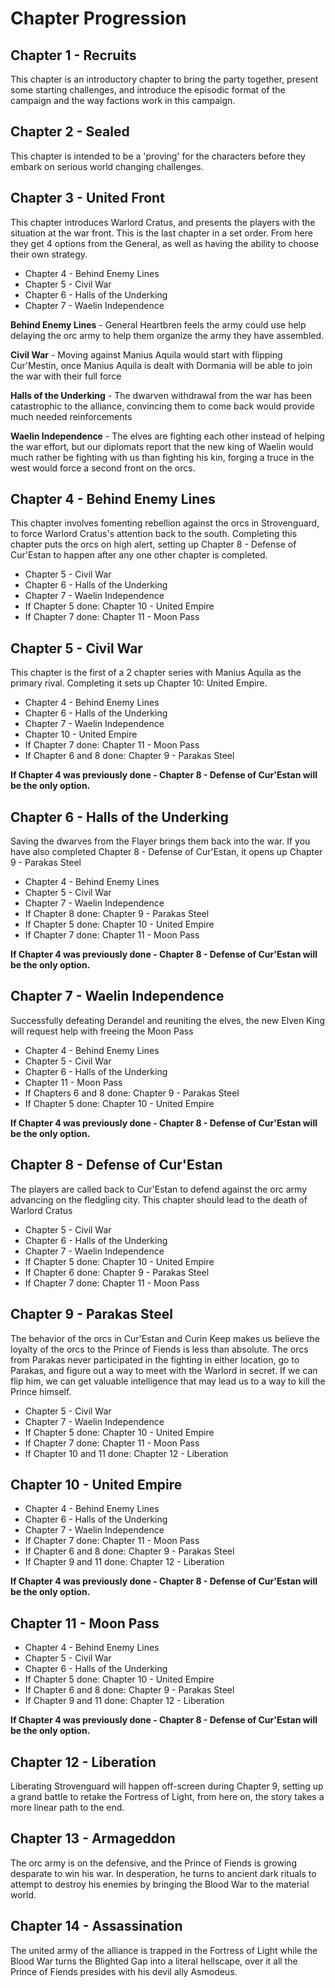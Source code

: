 # Chapter Progression

## Chapter 1 - Recruits

This chapter is an introductory chapter to bring the party together, present some starting challenges, and introduce the episodic format of the campaign and the way factions work in this campaign.

## Chapter 2 - Sealed

This chapter is intended to be a 'proving' for the characters before they embark on serious world changing challenges.

## Chapter 3 - United Front

This chapter introduces Warlord Cratus, and presents the players with the situation at the war front. This is the last chapter in a set order. From here they get 4 options from the General, as well as having the ability to choose their own strategy.

* Chapter 4 - Behind Enemy Lines
* Chapter 5 - Civil War
* Chapter 6 - Halls of the Underking
* Chapter 7 - Waelin Independence

**Behind Enemy Lines** - General Heartbren feels the army could use help delaying the orc army to help them organize the army they have assembled.

**Civil War** - Moving against Manius Aquila would start with flipping Cur'Mestin, once Manius Aquila is dealt with Dormania will be able to join the war with their full force

**Halls of the Underking** - The dwarven withdrawal from the war has been catastrophic to the alliance, convincing them to come back would provide much needed reinforcements

**Waelin Independence** - The elves are fighting each other instead of helping the war effort, but our diplomats report that the new king of Waelin would much rather be fighting with us than fighting his kin, forging a truce in the west would force a second front on the orcs.

## Chapter 4 - Behind Enemy Lines

This chapter involves fomenting rebellion against the orcs in Strovenguard, to force Warlord Cratus's attention back to the south. Completing this chapter puts the orcs on high alert, setting up Chapter 8 - Defense of Cur'Estan to happen after any one other chapter is completed.

* Chapter 5 - Civil War
* Chapter 6 - Halls of the Underking
* Chapter 7 - Waelin Independence
* If Chapter 5 done: Chapter 10 - United Empire
* If Chapter 7 done: Chapter 11 - Moon Pass

## Chapter 5 - Civil War

This chapter is the first of a 2 chapter series with Manius Aquila as the primary rival. Completing it sets up Chapter 10: United Empire.

* Chapter 4 - Behind Enemy Lines
* Chapter 6 - Halls of the Underking
* Chapter 7 - Waelin Independence
* Chapter 10 - United Empire
* If Chapter 7 done: Chapter 11 - Moon Pass
* If Chapter 6 and 8 done: Chapter 9 - Parakas Steel

**If Chapter 4 was previously done - Chapter 8 - Defense of Cur'Estan will be the only option.**

## Chapter 6 - Halls of the Underking

Saving the dwarves from the Flayer brings them back into the war. If you have also completed Chapter 8 - Defense of Cur'Estan, it opens up Chapter 9 - Parakas Steel

* Chapter 4 - Behind Enemy Lines
* Chapter 5 - Civil War
* Chapter 7 - Waelin Independence
* If Chapter 8 done: Chapter 9 - Parakas Steel
* If Chapter 5 done: Chapter 10 - United Empire
* If Chapter 7 done: Chapter 11 - Moon Pass 

**If Chapter 4 was previously done - Chapter 8 - Defense of Cur'Estan will be the only option.**

## Chapter 7 - Waelin Independence

Successfully defeating Derandel and reuniting the elves, the new Elven King will request help with freeing the Moon Pass

* Chapter 4 - Behind Enemy Lines
* Chapter 5 - Civil War
* Chapter 6 - Halls of the Underking
* Chapter 11 - Moon Pass
* If Chapters 6 and 8 done: Chapter 9 - Parakas Steel
* If Chapter 5 done: Chapter 10 - United Empire

**If Chapter 4 was previously done - Chapter 8 - Defense of Cur'Estan will be the only option.**

## Chapter 8 - Defense of Cur'Estan

The players are called back to Cur'Estan to defend against the orc army advancing on the fledgling city. This chapter should lead to the death of Warlord Cratus

* Chapter 5 - Civil War
* Chapter 6 - Halls of the Underking
* Chapter 7 - Waelin Independence
* If Chapter 5 done: Chapter 10 - United Empire
* If Chapter 6 done: Chapter 9 - Parakas Steel
* If Chapter 7 done: Chapter 11 - Moon Pass

## Chapter 9 - Parakas Steel

The behavior of the orcs in Cur'Estan and Curin Keep makes us believe the loyalty of the orcs to the Prince of Fiends is less than absolute. The orcs from Parakas never participated in the fighting in either location, go to Parakas, and figure out a way to meet with the Warlord in secret. If we can flip him, we can get valuable intelligence that may lead us to a way to kill the Prince himself.

* Chapter 5 - Civil War
* Chapter 7 - Waelin Independence
* If Chapter 5 done: Chapter 10 - United Empire
* If Chapter 7 done: Chapter 11 - Moon Pass
* If Chapter 10 and 11 done: Chapter 12 - Liberation

## Chapter 10 - United Empire

* Chapter 4 - Behind Enemy Lines
* Chapter 6 - Halls of the Underking
* Chapter 7 - Waelin Independence
* If Chapter 7 done: Chapter 11 - Moon Pass
* If Chapter 6 and 8 done: Chapter 9 - Parakas Steel
* If Chapter 9 and 11 done: Chapter 12 - Liberation

**If Chapter 4 was previously done - Chapter 8 - Defense of Cur'Estan will be the only option.**

## Chapter 11 - Moon Pass

* Chapter 4 - Behind Enemy Lines
* Chapter 5 - Civil War
* Chapter 6 - Halls of the Underking
* If Chapter 5 done: Chapter 10 - United Empire
* If Chapter 6 and 8 done: Chapter 9 - Parakas Steel
* If Chapter 9 and 11 done: Chapter 12 - Liberation

**If Chapter 4 was previously done - Chapter 8 - Defense of Cur'Estan will be the only option.**

## Chapter 12 - Liberation

Liberating Strovenguard will happen off-screen during Chapter 9, setting up a grand battle to retake the Fortress of Light, from here on, the story takes a more linear path to the end.

## Chapter 13 - Armageddon

The orc army is on the defensive, and the Prince of Fiends is growing desparate to win his war. In desperation, he turns to ancient dark rituals to attempt to destroy his enemies by bringing the Blood War to the material world.

## Chapter 14 - Assassination

The united army of the alliance is trapped in the Fortress of Light while the Blood War turns the Blighted Gap into a literal hellscape, over it all the Prince of Fiends presides with his devil ally Asmodeus. 